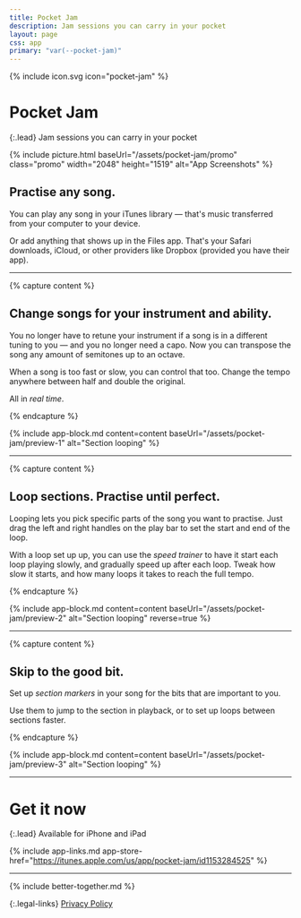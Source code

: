 ```yaml
---
title: Pocket Jam
description: Jam sessions you can carry in your pocket
layout: page
css: app
primary: "var(--pocket-jam)"
---
```


{% include icon.svg icon="pocket-jam" %}

# Pocket Jam

{:.lead}
Jam sessions you can carry in your pocket

{% include picture.html baseUrl="/assets/pocket-jam/promo" class="promo" width="2048" height="1519" alt="App Screenshots" %}

## Practise any song.

You can play any song in your iTunes library &mdash; that's music transferred from your computer to your device.

Or add anything that shows up in the Files app. That's your Safari downloads, iCloud, or other providers like Dropbox (provided you have their app).

---

{% capture content %}

## Change songs for your instrument and ability.

You no longer have to retune your instrument if a song is in a different tuning to you &mdash; and you no longer need a capo. Now you can transpose the song any amount of semitones up to an octave.

When a song is too fast or slow, you can control that too. Change the tempo anywhere between half and double the original.

All in _real time_.

{% endcapture %}

{% include app-block.md
  content=content
  baseUrl="/assets/pocket-jam/preview-1"
  alt="Section looping"
%}

---

{% capture content %}

## Loop sections. Practise until perfect.

Looping lets you pick specific parts of the song you want to practise. Just drag the left and right handles on the play bar to set the start and end of the loop.

With a loop set up up, you can use the _speed trainer_ to have it start each loop playing slowly, and gradually speed up after each loop. Tweak how slow it starts, and how many loops it takes to reach the full tempo.

{% endcapture %}

{% include app-block.md
  content=content
  baseUrl="/assets/pocket-jam/preview-2"
  alt="Section looping"
  reverse=true
%}

---

{% capture content %}

## Skip to the good bit.

Set up _section markers_ in your song for the bits that are important to you.

Use them to jump to the section in playback, or to set up loops between sections faster.

{% endcapture %}

{% include app-block.md
  content=content
  baseUrl="/assets/pocket-jam/preview-3"
  alt="Section looping"
%}

---

# Get it now

{:.lead}
Available for iPhone and iPad

{% include app-links.md app-store-href="https://itunes.apple.com/us/app/pocket-jam/id1153284525" %}

---

{% include better-together.md %}

{:.legal-links}
[Privacy Policy](/privacy)
